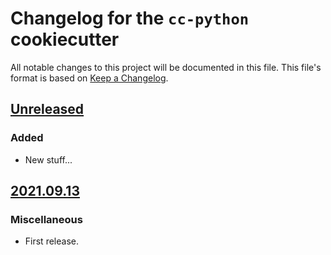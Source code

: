 # Changelog for the `cc-python` cookiecutter

All notable changes to this project will be documented in this file. This
file's format is based on [Keep a Changelog].

[Keep a Changelog]: https://keepachangelog.com/en/1.0.0/

## [Unreleased](https://github.com/bbugyi200/cc-python/compare/2021.09.13...HEAD)

### Added

* New stuff...

## [2021.09.13](https://github.com/bbugyi200/cc-python/releases/tag/2021.09.13)

### Miscellaneous

* First release.
